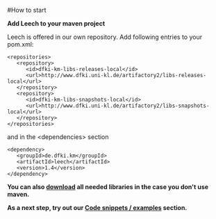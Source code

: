 #How to start

**Add Leech to your maven project**

Leech is offered in our own repository. Add following entries to your pom.xml:

    <repositories>
       <repository>
          <id>dfki-km-libs-releases-local</id>
          <url>http://www.dfki.uni-kl.de/artifactory2/libs-releases-local</url>
       </repository>
       <repository>
          <id>dfki-km-libs-snapshots-local</id>
          <url>http://www.dfki.uni-kl.de/artifactory2/libs-snapshots-local</url>
       </repository>
	</repositories>

and in the \<dependencies\> section

  	<dependency>
  	   <groupId>de.dfki.km</groupId>
  	   <artifactId>leech</artifactId>
  	   <version>1.4</version>
  	</dependency>


**You can also [download](http://www.dfki.uni-kl.de/leech/free/) all needed libraries in the case you don't use maven.**

**As a next step, try out our [Code snippets / examples](https://github.com/leechcrawler/leech/blob/master/codeSnippets.md) section.**
